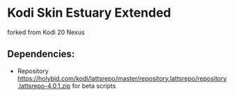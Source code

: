 Kodi Skin Estuary Extended
==

forked from Kodi 20 Nexus


Dependencies:
-
- Repository https://holybid.com/kodi/lattsrepo/master/repository.lattsrepo/repository.lattsrepo-4.0.1.zip for beta scripts


